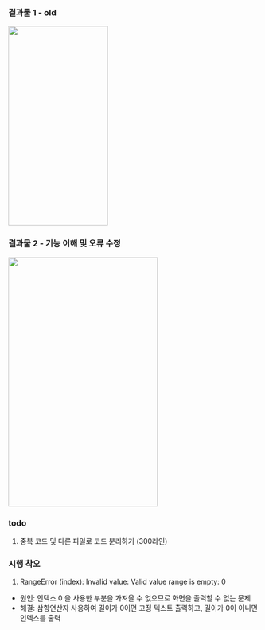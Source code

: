 ### 결과물 1 - old
<img src="https://user-images.githubusercontent.com/43669992/224502987-e169d5ca-336e-47ac-8fdf-ea5f70471cba.gif" width="200" height="400"/>

### 결과물 2 - 기능 이해 및 오류 수정
<img src="https://github.com/MinJaehyun/first_project/assets/43669992/b3888cdf-8a9d-43b1-9898-d94dfdd0a0ee" width="300" height="500"/>

### todo
1. 중복 코드 및 다른 파일로 코드 분리하기 (300라인)

### 시행 착오
1. RangeError (index): Invalid value: Valid value range is empty: 0
 - 원인: 인덱스 0 을 사용한 부분을 가져올 수 없으므로 화면을 출력할 수 없는 문제
 - 해결: 삼항연산자 사용하여 길이가 0이면 고정 텍스트 출력하고, 길이가 0이 아니면 인덱스를 출력 
